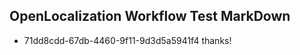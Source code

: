 ## OpenLocalization Workflow Test MarkDown
* 71dd8cdd-67db-4460-9f11-9d3d5a5941f4 thanks!

<!--HONumber=Jul16_HO3-->


